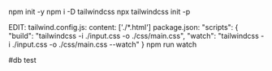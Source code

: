 npm init -y
npm i -D tailwindcss
npx tailwindcss init -p

EDIT:
tailwind.config.js: 
        content: ['./*.html']
package.json:
        "scripts": {
        "build": "tailwindcss -i ./input.css -o ./css/main.css",
        "watch": "tailwindcss -i ./input.css -o ./css/main.css --watch"
        }
npm run watch



#db test